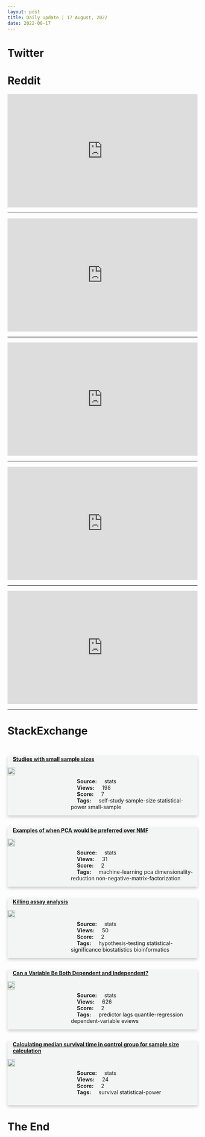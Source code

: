 ```yaml
---
layout: post
title: Daily update | 17 August, 2022
date: 2022-08-17
---
```


<script async src="https://platform.twitter.com/widgets.js" charset="utf-8"></script>


<script src='https://storage.ko-fi.com/cdn/scripts/overlay-widget.js'></script>
<script>
  kofiWidgetOverlay.draw('themldojo', {
    'type': 'floating-chat',
    'floating-chat.donateButton.text': 'Support me',
    'floating-chat.donateButton.background-color': '#f45d22',
    'floating-chat.donateButton.text-color': '#fff'
  });
</script>

# Twitter 

<blockquote class="twitter-tweet"><a href="https://twitter.com/WorldofKeralis/status/1559651143910936579"></a></blockquote>

<blockquote class="twitter-tweet"><a href="https://twitter.com/Sumanth_077/status/1559431018678853632"></a></blockquote>

<blockquote class="twitter-tweet"><a href="https://twitter.com/EuromaidanPress/status/1559687952917078017"></a></blockquote>

<blockquote class="twitter-tweet"><a href="https://twitter.com/TormanJeremy/status/1559605660899086336"></a></blockquote>

<blockquote class="twitter-tweet"><a href="https://twitter.com/ajplus/status/1559419685053005824"></a></blockquote>

<blockquote class="twitter-tweet"><a href="https://twitter.com/ylecun/status/1559665822263549952"></a></blockquote>

<blockquote class="twitter-tweet"><a href="https://twitter.com/karpathy/status/1559343616270557184"></a></blockquote>

<blockquote class="twitter-tweet"><a href="https://twitter.com/karpathy/status/1559672719414681601"></a></blockquote>

<blockquote class="twitter-tweet"><a href="https://twitter.com/karpathy/status/1559672720895254528"></a></blockquote>

<blockquote class="twitter-tweet"><a href="https://twitter.com/huggingface/status/1559604627582160896"></a></blockquote>

# Reddit 

<iframe id="reddit-embed" src="https://www.redditmedia.com/r/MachineLearning/comments/wppy8k/p_ocrpy_a_python_library_to_ocr_archive_index_and?ref_source=embed&amp;ref=share&amp;embed=true" sandbox="allow-scripts allow-same-origin allow-popups" style="border: none;" height="300" width="100%" scrolling="yes"></iframe>
<hr style="width:100%;text-align:left;margin-left:0">
<iframe id="reddit-embed" src="https://www.redditmedia.com/r/datascience/comments/wpyfdw/how_should_i_respond_to_the_second_recruiter?ref_source=embed&amp;ref=share&amp;embed=true" sandbox="allow-scripts allow-same-origin allow-popups" style="border: none;" height="300" width="100%" scrolling="yes"></iframe>
<hr style="width:100%;text-align:left;margin-left:0">
<iframe id="reddit-embed" src="https://www.redditmedia.com/r/dataengineering/comments/wpr6u9/python_or_sql_first?ref_source=embed&amp;ref=share&amp;embed=true" sandbox="allow-scripts allow-same-origin allow-popups" style="border: none;" height="300" width="100%" scrolling="yes"></iframe>
<hr style="width:100%;text-align:left;margin-left:0">
<iframe id="reddit-embed" src="https://www.redditmedia.com/r/datascience/comments/wpuup3/devops_where_to_begin?ref_source=embed&amp;ref=share&amp;embed=true" sandbox="allow-scripts allow-same-origin allow-popups" style="border: none;" height="300" width="100%" scrolling="yes"></iframe>
<hr style="width:100%;text-align:left;margin-left:0">
<iframe id="reddit-embed" src="https://www.redditmedia.com/r/dataengineering/comments/wq0n3n/we_looked_into_how_data_job_postings_in_the_dbt?ref_source=embed&amp;ref=share&amp;embed=true" sandbox="allow-scripts allow-same-origin allow-popups" style="border: none;" height="300" width="100%" scrolling="yes"></iframe>
<hr style="width:100%;text-align:left;margin-left:0">

<style>
.card {
box-shadow: 0 4px 8px 0 rgba(0,0,0,0.2);
transition: 0.3s;
width: 100%;
background-color: #F3F4F4;
}
p{
    margin-left:  3em;
    padding-top: 1em;
}
.part2{
    display: grid;
    grid-template-columns: 1fr 3fr;
}
h4{
    margin: 1em;
}

.card:hover {
box-shadow: 0 8px 16px 0 rgba(0,0,0,0.2);
}
b {
padding: 2px 16px;
}
</style>
  
# StackExchange 


  <br>
  <div class="card">
  <h4><a href='https://stats.stackexchange.com/questions/585666/studies-with-small-sample-sizes'>Studies with small sample sizes</a></h4> 
  <div class="part2">
      <img src="https://cdn.sstatic.net/Sites/stats/Img/apple-touch-icon@2.png?v=344f57aa10cc" alt="Img missing!" style="width:40%">
      <p><b>Source:</b> stats<br><b>Views:</b> 198<br><b>Score:</b> 7<br><b>Tags:</b> <span class="badge badge-dark">self-study</span> <span class="badge badge-dark">sample-size</span> <span class="badge badge-dark">statistical-power</span> <span class="badge badge-dark">small-sample</span></p> 
  </div>
  </div>
      
  <br>
  <div class="card">
  <h4><a href='https://stats.stackexchange.com/questions/585701/examples-of-when-pca-would-be-preferred-over-nmf'>Examples of when PCA would be preferred over NMF</a></h4> 
  <div class="part2">
      <img src="https://cdn.sstatic.net/Sites/stats/Img/apple-touch-icon@2.png?v=344f57aa10cc" alt="Img missing!" style="width:40%">
      <p><b>Source:</b> stats<br><b>Views:</b> 31<br><b>Score:</b> 2<br><b>Tags:</b> <span class="badge badge-dark">machine-learning</span> <span class="badge badge-dark">pca</span> <span class="badge badge-dark">dimensionality-reduction</span> <span class="badge badge-dark">non-negative-matrix-factorization</span></p> 
  </div>
  </div>
      
  <br>
  <div class="card">
  <h4><a href='https://stats.stackexchange.com/questions/585678/killing-assay-analysis'>Killing assay analysis</a></h4> 
  <div class="part2">
      <img src="https://cdn.sstatic.net/Sites/stats/Img/apple-touch-icon@2.png?v=344f57aa10cc" alt="Img missing!" style="width:40%">
      <p><b>Source:</b> stats<br><b>Views:</b> 50<br><b>Score:</b> 2<br><b>Tags:</b> <span class="badge badge-dark">hypothesis-testing</span> <span class="badge badge-dark">statistical-significance</span> <span class="badge badge-dark">biostatistics</span> <span class="badge badge-dark">bioinformatics</span></p> 
  </div>
  </div>
      
  <br>
  <div class="card">
  <h4><a href='https://stats.stackexchange.com/questions/585639/can-a-variable-be-both-dependent-and-independent'>Can a Variable Be Both Dependent and Independent?</a></h4> 
  <div class="part2">
      <img src="https://cdn.sstatic.net/Sites/stats/Img/apple-touch-icon@2.png?v=344f57aa10cc" alt="Img missing!" style="width:40%">
      <p><b>Source:</b> stats<br><b>Views:</b> 626<br><b>Score:</b> 2<br><b>Tags:</b> <span class="badge badge-dark">predictor</span> <span class="badge badge-dark">lags</span> <span class="badge badge-dark">quantile-regression</span> <span class="badge badge-dark">dependent-variable</span> <span class="badge badge-dark">eviews</span></p> 
  </div>
  </div>
      
  <br>
  <div class="card">
  <h4><a href='https://stats.stackexchange.com/questions/585638/calculating-median-survival-time-in-control-group-for-sample-size-calculation'>Calculating median survival time in control group for sample size calculation</a></h4> 
  <div class="part2">
      <img src="https://cdn.sstatic.net/Sites/stats/Img/apple-touch-icon@2.png?v=344f57aa10cc" alt="Img missing!" style="width:40%">
      <p><b>Source:</b> stats<br><b>Views:</b> 24<br><b>Score:</b> 2<br><b>Tags:</b> <span class="badge badge-dark">survival</span> <span class="badge badge-dark">statistical-power</span></p> 
  </div>
  </div>
      
# The End